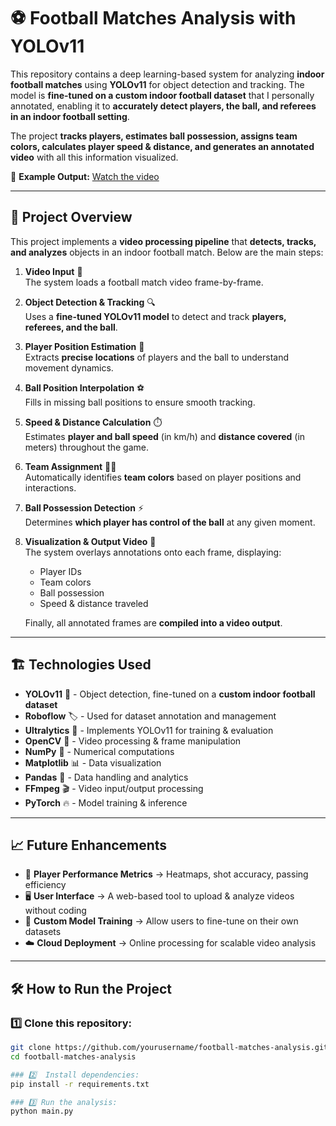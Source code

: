 # ⚽ Football Matches Analysis with YOLOv11

This repository contains a deep learning-based system for analyzing **indoor football matches** using **YOLOv11** for object detection and tracking. The model is **fine-tuned on a custom indoor football dataset** that I personally annotated, enabling it to **accurately detect players, the ball, and referees in an indoor football setting**.

The project **tracks players, estimates ball possession, assigns team colors, calculates player speed & distance, and generates an annotated video** with all this information visualized.

🎥 **Example Output:**
[Watch the video](https://raw.githubusercontent.com/FdiLmr/ML-Football-Analysis/main/examples/output.avi)

---

## 🚀 Project Overview

This project implements a **video processing pipeline** that **detects, tracks, and analyzes** objects in an indoor football match. Below are the main steps:

1. **Video Input** 🎥  
   The system loads a football match video frame-by-frame.

2. **Object Detection & Tracking** 🔍  
   Uses a **fine-tuned YOLOv11 model** to detect and track **players, referees, and the ball**.

3. **Player Position Estimation** 📍  
   Extracts **precise locations** of players and the ball to understand movement dynamics.

4. **Ball Position Interpolation** ⚽  
   Fills in missing ball positions to ensure smooth tracking.

5. **Speed & Distance Calculation** ⏱️  
   Estimates **player and ball speed** (in km/h) and **distance covered** (in meters) throughout the game.

6. **Team Assignment** 🔴🔵  
   Automatically identifies **team colors** based on player positions and interactions.

7. **Ball Possession Detection** ⚡  
   Determines **which player has control of the ball** at any given moment.

8. **Visualization & Output Video** 🎨  
   The system overlays annotations onto each frame, displaying:
   - Player IDs  
   - Team colors  
   - Ball possession  
   - Speed & distance traveled  
   
   Finally, all annotated frames are **compiled into a video output**.

---

## 🏗 Technologies Used
- **YOLOv11** 🚀 - Object detection, fine-tuned on a **custom indoor football dataset**  
- **Roboflow** 🏷️ - Used for dataset annotation and management  
- **Ultralytics** 📡 - Implements YOLOv11 for training & evaluation  
- **OpenCV** 👀 - Video processing & frame manipulation  
- **NumPy** 🔢 - Numerical computations  
- **Matplotlib** 📊 - Data visualization  
- **Pandas** 📑 - Data handling and analytics  
- **FFmpeg** 🎬 - Video input/output processing  
- **PyTorch** 🔥 - Model training & inference  

---

## 📈 Future Enhancements
- 🏃 **Player Performance Metrics** → Heatmaps, shot accuracy, passing efficiency  
- 🖥️ **User Interface** → A web-based tool to upload & analyze videos without coding  
- 🎯 **Custom Model Training** → Allow users to fine-tune on their own datasets  
- ☁️ **Cloud Deployment** → Online processing for scalable video analysis  

---

## 🛠 How to Run the Project
### 1️⃣ Clone this repository:
```bash
git clone https://github.com/yourusername/football-matches-analysis.git
cd football-matches-analysis

### 2️⃣  Install dependencies:
pip install -r requirements.txt

### 3️⃣ Run the analysis:
python main.py